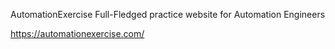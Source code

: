 AutomationExercise
Full-Fledged practice website for Automation Engineers

https://automationexercise.com/
